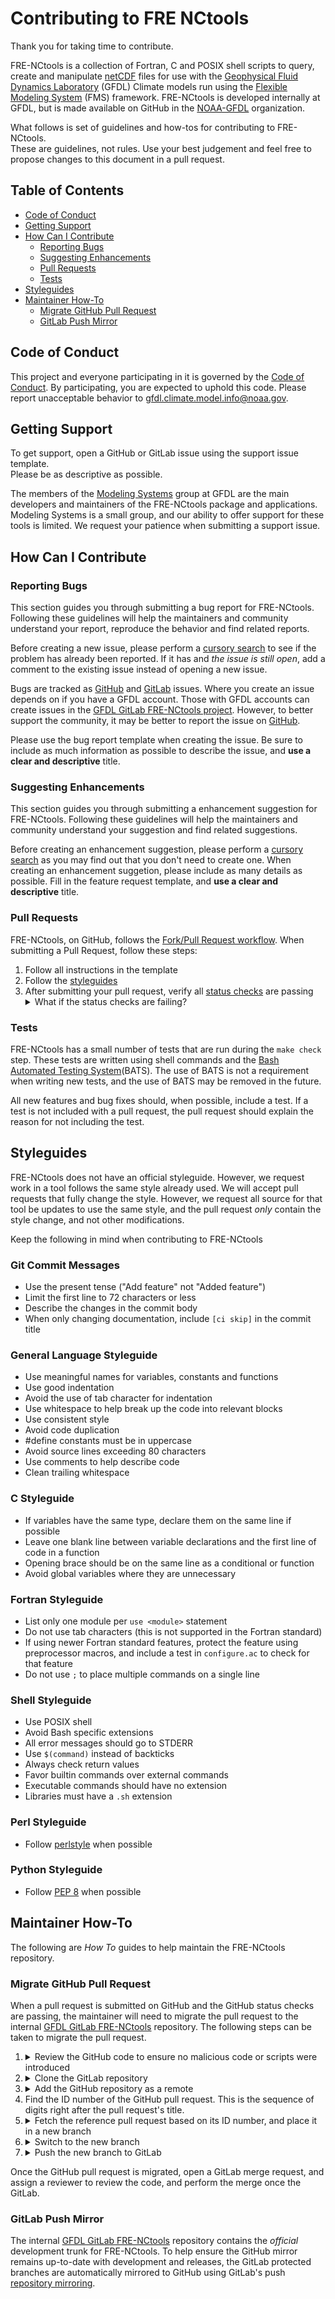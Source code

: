 # Contributing to FRE NCtools

Thank you for taking time to contribute.

FRE-NCtools is a collection of Fortran, C and POSIX shell scripts to query,
create and manipulate [netCDF](https://www.unidata.ucar.edu/software/netcdf/)
files for use with the [Geophysical Fluid Dynamics Laboratory](https://www.gfdl.noaa.gov)
(GFDL) Climate models run using the [Flexible Modeling System](https://www.gfdl.noaa.gov/fms)
(FMS) framework.  FRE-NCtools is developed internally at GFDL, but is made
available on GitHub in the [NOAA-GFDL](https://github.com/NOAA-GFDL)
organization.

What follows is set of guidelines and how-tos for contributing to FRE-NCtools.  
These are guidelines, not rules.  Use your best judgement and feel free to
propose changes to this document in a pull request.

## Table of Contents

* [Code of Conduct](#code-of-conduct)
* [Getting Support](#getting-support)
* [How Can I Contribute](#how-can-i-contribute)
  * [Reporting Bugs](#reporting-bugs)
  * [Suggesting Enhancements](#suggesting-enhancements)
  * [Pull Requests](#pull-requests)
  * [Tests](#tests)
* [Styleguides](#styleguides)
* [Maintainer How-To](#maintainer-how-to)
  * [Migrate GitHub Pull Request](#migrate-github-pull-request)
  * [GitLab Push Mirror](#gitlab-push-mirror)

## Code of Conduct

This project and everyone participating in it is governed by the
[Code of Conduct](CODE_OF_CONDUCT.md). By participating, you are expected to
uphold this code. Please report unacceptable behavior to
[gfdl.climate.model.info@noaa.gov](mailto:gfdl.climate.model.info@noaa.gov).

## Getting Support

To get support, open a GitHub or GitLab issue using the support issue template.  
Please be as descriptive as possible.

The members of the [Modeling Systems](https://www.gfdl.noaa.gov/modeling-systems)
group at GFDL are the main developers and maintainers of the FRE-NCtools
package and applications.  Modeling Systems is a small group, and our ability to
offer support for these tools is limited.  We request your patience when
submitting a support issue.

## How Can I Contribute

### Reporting Bugs

This section guides you through submitting a bug report for FRE-NCtools.
Following these guidelines will help the maintainers and community understand
your report, reproduce the behavior and find related reports.

Before creating a new issue, please perform a [cursory search](https://github.com/search?q=+is%3Aissue+repo%3ANOAA-GFDL%2FFRE-NCtools&type=issue) to see if the
problem has already been reported.  If it has and *the issue is still open*, add
a comment to the existing issue instead of opening a new issue.

Bugs are tracked as [GitHub](https://help.github.com/en/articles/about-issues)
and [GitLab](https://docs.gitlab.com/ee/user/project/issues/) issues.  Where you
create an issue depends on if you have a GFDL account.  Those with GFDL accounts
can create issues in the [GFDL GitLab FRE-NCtools project](https://gitlab.gfdl.noaa.gov/fre/fre-nctools).
However, to better support the community, it may be better to report the issue
on [GitHub](https://github.com/NOAA-GFDL/FRE-NCtools).

Please use the bug report template when creating the issue.  Be sure to include
as much information as possible to describe the issue, and **use a clear and
descriptive** title.

### Suggesting Enhancements

This section guides you through submitting a enhancement suggestion for FRE-NCtools.
Following these guidelines will help the maintainers and community understand
your suggestion and find related suggestions.

Before creating an enhancement suggestion, please perform a
[cursory search](https://github.com/search?q=+is%3Aissue+repo%3ANOAA-GFDL%2FFRE-NCtools&type=issue)
as you may find out that you don't need to create one.  When creating an enhancement
suggetion, please include as many details as possible.  Fill in the feature
request template, and **use a clear and descriptive** title.

### Pull Requests

FRE-NCtools, on GitHub, follows the [Fork/Pull Request workflow](https://guides.github.com/activities/forking/).  When submitting a Pull Request, follow these steps:

1. Follow all instructions in the template
1. Follow the [styleguides](#styleguides)
1. After submitting your pull request, verify all [status checks](https://help.github.com/articles/about-status-checks/) are passing <details><summary>What if the status checks are
failing?</summary>If a status check is failing, and you believe it is unrelated
to your change, please leave a comment on the pull request why you believe the
failure is unrelated.  A maintainer will re-run the status check.</details>

### Tests

FRE-NCtools has a small number of tests that are run during the `make check`
step.  These tests are written using shell commands and the
[Bash Automated Testing System](https://github.com/sstephenson/bats)(BATS).  The
use of BATS is not a requirement when writing new tests, and the use of BATS
may be removed in the future.

All new features and bug fixes should, when possible, include a test.  If a
test is not included with a pull request, the pull request should explain the
reason for not including the test.

## Styleguides

FRE-NCtools does not have an official styleguide.  However, we request work in
a tool follows the same style already used.  We will accept pull requests that
fully change the style.  However, we request all source for that tool be updates
to use the same style, and the pull request *only* contain the style change, and
not other modifications.

Keep the following in mind when contributing to FRE-NCtools

### Git Commit Messages

* Use the present tense ("Add feature" not "Added feature")
* Limit the first line to 72 characters or less
* Describe the changes in the commit body
* When only changing documentation, include `[ci skip]` in the commit title

### General Language Styleguide

* Use meaningful names for variables, constants and functions
* Use good indentation
* Avoid the use of tab character for indentation
* Use whitespace to help break up the code into relevant blocks
* Use consistent style
* Avoid code duplication
* #define constants must be in uppercase
* Avoid source lines exceeding 80 characters
* Use comments to help describe code
* Clean trailing whitespace

### C Styleguide

* If variables have the same type, declare them on the same line if possible
* Leave one blank line between variable declarations and the first line of code in a function
* Opening brace should be on the same line as a conditional or function
* Avoid global variables where they are unnecessary

### Fortran Styleguide

* List only one module per `use <module>` statement
* Do not use tab characters (this is not supported in the Fortran standard)
* If using newer Fortran standard features, protect the feature using preprocessor macros, and include a test in `configure.ac` to check for that feature
* Do not use `;` to place multiple commands on a single line

### Shell Styleguide

* Use POSIX shell
* Avoid Bash specific extensions
* All error messages should go to STDERR
* Use `$(command)` instead of backticks
* Always check return values
* Favor builtin commands over external commands
* Executable commands should have no extension
* Libraries must have a `.sh` extension

### Perl Styleguide

* Follow [perlstyle](https://perldoc.perl.org/perlstyle.html) when possible

### Python Styleguide

* Follow [PEP 8](https://www.python.org/dev/peps/pep-0008/) when possible

## Maintainer How-To

The following are *How To* guides to help maintain the FRE-NCtools repository.

### Migrate GitHub Pull Request

When a pull request is submitted on GitHub and the GitHub status checks are
passing, the maintainer will need to migrate the pull request to the internal
[GFDL GitLab FRE-NCtools](https://gitlab.gfdl.noaa.gov/fre/fre-nctools)
repository.  The following steps can be taken to migrate the pull request.

1. <details><summary>Review the GitHub code to ensure no malicious code or scripts were introduced</summary>This is required as migrating the pull request to GitLab will automatically run the GitLab tests.</details>
1. <details><summary>Clone the GitLab repository</summary><tt>git clone git@gitlab.gfdl.noaa.gov/fre/fre-nctools.git</tt></details>
1. <details><summary>Add the GitHub repository as a remote</summary><tt>git remote add github https://github.com/NOAA-GFDL/FRE-NCtools.git</tt></details>
1. Find the ID number of the GitHub pull request.  This is the sequence of digits right after the pull request's title.
1. <details><summary>Fetch the reference pull request based on its ID number, and place it in a new branch</summary><tt>git fetch github pull/<ID>/head:<BRANCH_NAME></tt>  Replace <tt>&lt;ID&gt;</tt> with the pull request ID, and <tt>&lt;BRANCH_NAME&gt;</tt> with the new branch name.</details>
1. <details><summary>Switch to the new branch</summary><tt>git checkout &lt;BRANCH_NAME&gt;</tt></details>
1. <details><summary>Push the new branch to GitLab</summary><tt>git push origin <BRANCH_NAME></tt></details>

Once the GitHub pull request is migrated, open a GitLab merge request, and assign
a reviewer to review the code, and perform the merge once the GitLab.

### GitLab Push Mirror

The internal [GFDL GitLab FRE-NCtools](https://gitlab.gfdl.noaa.gov/fre/fre-nctools)
repository contains the *official* development trunk for FRE-NCtools.  To help
ensure the GitHub mirror remains up-to-date with development and releases, the
GitLab protected branches are automatically mirrored to GitHub using GitLab's
push [repository mirroring](https://docs.gitlab.com/ce/workflow/repository_mirroring.html#setting-up-a-push-mirror-from-gitlab-to-github-core).
